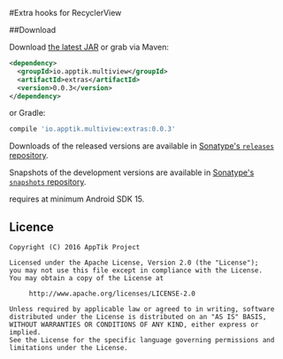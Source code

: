 #Extra hooks for RecyclerView

##Download

Download [the latest JAR][mvn] or grab via Maven:
```xml
<dependency>
  <groupId>io.apptik.multiview</groupId>
  <artifactId>extras</artifactId>
  <version>0.0.3</version>
</dependency>
```
or Gradle:
```groovy
compile 'io.apptik.multiview:extras:0.0.3'
```

Downloads of the released versions are available in [Sonatype's `releases` repository][release].

Snapshots of the development versions are available in [Sonatype's `snapshots` repository][snap].

requires at minimum Android SDK 15.

## Licence

    Copyright (C) 2016 AppTik Project

    Licensed under the Apache License, Version 2.0 (the "License");
    you may not use this file except in compliance with the License.
    You may obtain a copy of the License at

         http://www.apache.org/licenses/LICENSE-2.0

    Unless required by applicable law or agreed to in writing, software
    distributed under the License is distributed on an "AS IS" BASIS,
    WITHOUT WARRANTIES OR CONDITIONS OF ANY KIND, either express or implied.
    See the License for the specific language governing permissions and
    limitations under the License.

 [mvn]: https://search.maven.org/remote_content?g=io.apptik.multiview&a=extras&v=LATEST
 [release]: https://oss.sonatype.org/content/repositories/releases/io/apptik/multiview/extras
 [snap]: https://oss.sonatype.org/content/repositories/snapshots/io/apptik/multiview/extras
